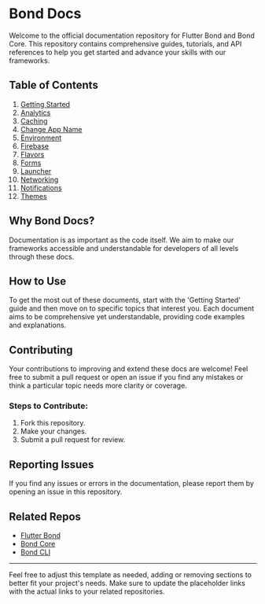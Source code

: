 # Bond Docs

Welcome to the official documentation repository for Flutter Bond and Bond Core. This repository contains comprehensive guides, tutorials, and API references to help you get started and advance your skills with our frameworks.


## Table of Contents

1. [Getting Started](./getting_started.md)
2. [Analytics](./analytics.md)
3. [Caching](./caching.md)
4. [Change App Name](./change_app_name.md)
5. [Environment](./environment.md)
6. [Firebase](./firebase.md)
7. [Flavors](./flavors.md)
8. [Forms](./forms.md)
9. [Launcher](./launcher.md)
10. [Networking](./networking.md)
11. [Notifications](./notifications.md)
12. [Themes](./themes.md)

## Why Bond Docs?

Documentation is as important as the code itself. We aim to make our frameworks accessible and understandable for developers of all levels through these docs.

## How to Use

To get the most out of these documents, start with the 'Getting Started' guide and then move on to specific topics that interest you. Each document aims to be comprehensive yet understandable, providing code examples and explanations.

## Contributing

Your contributions to improving and extend these docs are welcome! Feel free to submit a pull request or open an issue if you find any mistakes or think a particular topic needs more clarity or coverage.

### Steps to Contribute:

1. Fork this repository.
2. Make your changes.
3. Submit a pull request for review.

## Reporting Issues

If you find any issues or errors in the documentation, please report them by opening an issue in this repository.

## Related Repos

- [Flutter Bond](https://github.com/onestudio-co/flutter-bond)
- [Bond Core](https://github.com/onestudio-co/bond-core)
- [Bond CLI](https://github.com/onestudio-co/bond-cli)

---

Feel free to adjust this template as needed, adding or removing sections to better fit your project's needs. Make sure to update the placeholder links with the actual links to your related repositories.
